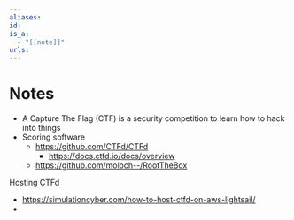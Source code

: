 ```yaml
---
aliases: 
id: 
is_a:
  - "[[note]]"
urls:
---
```

# Notes
- A Capture The Flag (CTF) is a security competition to learn how to hack into things
- Scoring software
	- https://github.com/CTFd/CTFd
		- https://docs.ctfd.io/docs/overview
	- https://github.com/moloch--/RootTheBox

Hosting CTFd
- https://simulationcyber.com/how-to-host-ctfd-on-aws-lightsail/
- 